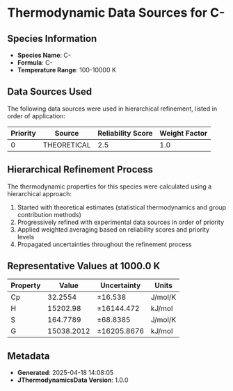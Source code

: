 # Thermodynamic Data Sources for C-

## Species Information
- **Species Name**: C-
- **Formula**: C-
- **Temperature Range**: 100-10000 K

## Data Sources Used
The following data sources were used in hierarchical refinement, listed in order of application:

| Priority | Source | Reliability Score | Weight Factor |
|----------|--------|-------------------|---------------|
| 0 | THEORETICAL | 2.5 | 1.0 |

## Hierarchical Refinement Process
The thermodynamic properties for this species were calculated using a hierarchical approach:

1. Started with theoretical estimates (statistical thermodynamics and group contribution methods)
2. Progressively refined with experimental data sources in order of priority
3. Applied weighted averaging based on reliability scores and priority levels
4. Propagated uncertainties throughout the refinement process

## Representative Values at 1000.0 K
| Property | Value | Uncertainty | Units |
|----------|-------|-------------|-------|
| Cp | 32.2554 | ±16.538 | J/mol/K |
| H | 15202.98 | ±16144.472 | kJ/mol |
| S | 164.7789 | ±68.8385 | J/mol/K |
| G | 15038.2012 | ±16205.8676 | kJ/mol |

## Metadata
- **Generated**: 2025-04-18 14:08:05
- **JThermodynamicsData Version**: 1.0.0
